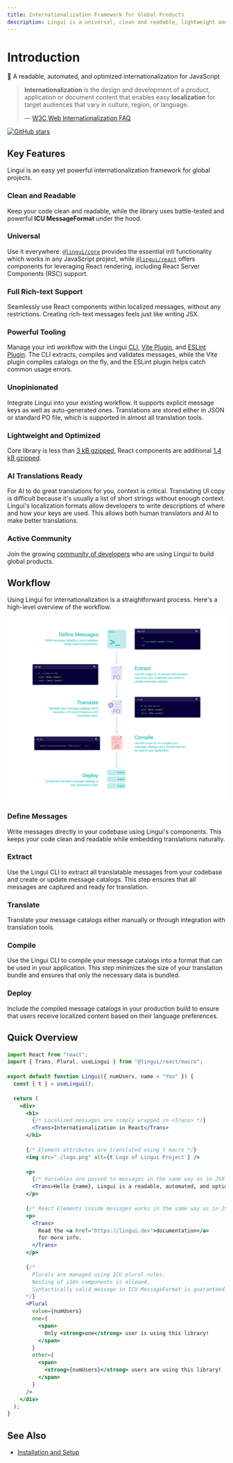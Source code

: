 ```yaml
---
title: Internationalization Framework for Global Products
description: Lingui is a universal, clean and readable, lightweight and powerful internationalization framework for global projects
---
```


# Introduction

📖 A readable, automated, and optimized internationalization for JavaScript

> **Internationalization** is the design and development of a product, application or document content that enables easy **localization** for target audiences that vary in culture, region, or language.
>
> — [W3C Web Internationalization FAQ](https://www.w3.org/International/questions/qa-i18n)

[![GitHub stars](https://img.shields.io/github/stars/lingui/js-lingui.svg?style=social&label=Stars)](https://github.com/lingui/js-lingui/)

## Key Features

Lingui is an easy yet powerful internationalization framework for global projects.

### Clean and Readable

Keep your code clean and readable, while the library uses battle-tested and powerful **ICU MessageFormat** under the hood.

### Universal

Use it everywhere. [`@lingui/core`](./ref/core.md) provides the essential intl functionality which works in any JavaScript project, while [`@lingui/react`](./ref/react.md) offers components for leveraging React rendering, including React Server Components (RSC) support.

### Full Rich-text Support

Seamlessly use React components within localized messages, without any restrictions. Creating rich-text messages feels just like writing JSX.

### Powerful Tooling

Manage your intl workflow with the Lingui [CLI](./ref/cli.md), [Vite Plugin](./ref/vite-plugin.md), and [ESLint Plugin](./ref/eslint-plugin.md). The CLI extracts, compiles and validates messages, while the Vite plugin compiles catalogs on the fly, and the ESLint plugin helps catch common usage errors.

### Unopinionated

Integrate Lingui into your existing workflow. It supports explicit message keys as well as auto-generated ones. Translations are stored either in JSON or standard PO file, which is supported in almost all translation tools.

### Lightweight and Optimized

Core library is less than [3 kB gzipped](https://bundlephobia.com/result?p=@lingui/core), React components are additional [1.4 kB gzipped](https://bundlephobia.com/result?p=@lingui/react).

### AI Translations Ready

For AI to do great translations for you, context is critical. Translating UI copy is difficult because it's usually a list of short strings without enough context. Lingui's localization formats allow developers to write descriptions of where and how your keys are used. This allows both human translators and AI to make better translations.

### Active Community

Join the growing [community of developers](/community) who are using Lingui to build global products.

## Workflow

Using Lingui for internationalization is a straightforward process. Here's a high-level overview of the workflow.

![Workflow scheme](./assets/lingui-workflow.svg)

### Define Messages

Write messages directly in your codebase using Lingui's components. This keeps your code clean and readable while embedding translations naturally.

### Extract

Use the Lingui CLI to extract all translatable messages from your codebase and create or update message catalogs. This step ensures that all messages are captured and ready for translation.

### Translate

Translate your message catalogs either manually or through integration with translation tools.

### Compile

Use the Lingui CLI to compile your message catalogs into a format that can be used in your application. This step minimizes the size of your translation bundle and ensures that only the necessary data is bundled.

### Deploy

Include the compiled message catalogs in your production build to ensure that users receive localized content based on their language preferences.

## Quick Overview

```jsx
import React from "react";
import { Trans, Plural, useLingui } from "@lingui/react/macro";

export default function Lingui({ numUsers, name = "You" }) {
  const { t } = useLingui();

  return (
    <div>
      <h1>
        {/* Localized messages are simply wrapped in <Trans> */}
        <Trans>Internationalization in React</Trans>
      </h1>

      {/* Element attributes are translated using t macro */}
      <img src="./logo.png" alt={t`Logo of Lingui Project`} />

      <p>
        {/* Variables are passed to messages in the same way as in JSX */}
        <Trans>Hello {name}, Lingui is a readable, automated, and optimized i18n for JavaScript.</Trans>
      </p>

      {/* React Elements inside messages works in the same way as in JSX */}
      <p>
        <Trans>
          Read the <a href="https://lingui.dev">documentation</a>
          for more info.
        </Trans>
      </p>

      {/*
        Plurals are managed using ICU plural rules.
        Nesting of i18n components is allowed.
        Syntactically valid message in ICU MessageFormat is guaranteed.
      */}
      <Plural
        value={numUsers}
        one={
          <span>
            Only <strong>one</strong> user is using this library!
          </span>
        }
        other={
          <span>
            <strong>{numUsers}</strong> users are using this library!
          </span>
        }
      />
    </div>
  );
}
```

## See Also

- [Installation and Setup](./installation.mdx)
